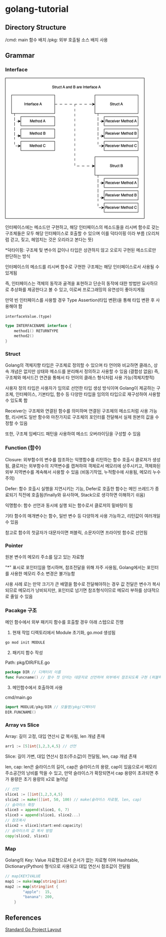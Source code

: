 # golang-tutorial

## Directory Structure
/cmd: main 함수 배치
/pkg: 외부 호출될 소스 배치 사용

## Grammar
### Interface

![](/concepts/interface.png)

인터페이스에는 메소드만 구현하고, 해당 인터페이스의 메소드들을 리시버 함수로 갖는 구조체들은 모두 해당 인터페이스로 호출할 수 있으며 이를 덕타이핑 이라 부름 (오리처럼 걷고, 짖고, 헤엄치는 것은 오리라고 본다는 뜻)

*덕타이핑: 구조체 및 변수의 값이나 타입은 상관하지 않고 오로지 구현된 메소드로만 판단하는 방식

인터페이스의 메소드를 리시버 함수로 구현한 구조체는 해당 인터페이스로서 사용될 수 있게됨

즉, 인터페이스는 객체의 동작과 골격을 표현하고 단순히 동작에 대한 방법만 묘사하므로 추상화를 제공한다고 볼 수 있고, 이로써 프로그래밍의 유연성이 좋아지게됨

만약 빈 인터페이스를 사용할 경우 Type Assertion(타입 변환)을 통해 타입 변환 후 사용해야 함

`interfaceValue.(type)`

```go
type INTERFACENAME interface {
    method1() RETURNTYPE
    method2()
}
```

### Struct

Golang의 객체지향 타입은 구조체로 정의할 수 있으며 타 언어와 비교하면 클래스, 상속 개념은 없지만 상태와 메소드를 분리해서 정의하고 사용할 수 있음 (결합성 없음)
즉, 구조체와 메서드간 연견을 통해서 타 언어의 클래스 형식처럼 사용 가능(객체지향적)

사용자 정의 타입은 사용자가 임의로 선언한 타입 생성 방식이며 Golang이 제공하는 구조체, 인터페이스, 기본타입, 함수 등 다양한 타입을 임의의 타입으로 재구성하여 사용할 수 있도록 함

Receiver는 구조체와 연결된 함수를 의미하며 연결된 구조체의 메소드처럼 사용 가능함, 리시버도 일반 함수와 마찬가지로 구조체의 포인터를 전달해서 실제 원본의 값을 수정할 수 있음

또한, 구조체 임베디드 패턴을 사용하여 메소드 오버라이딩을 구성할 수 있음

### Function (함수)

Closure: 외부함수의 변수를 참조하는 익명함수를 리턴하는 함수 호출시 클로져가 생성됨, 클로저는 외부함수의 지역변수를 캡쳐하여 객체로서 메모리에 상주시키고, 객체화된 외부 지역변수를 계속해서 사용할 수 있음 (비동기작업, 누적함수에 사용됨, 메모리 누수 주의)

Defer: 함수 호출시 실행을 지연시키는 기능, Defer로 호출한 함수는 메인 쓰레드가 종료되기 직전에 호출됨(finally와 유사하며, Stack으로 생각하면 이해하기 쉬움)

익명함수: 함수 선언과 동시에 실행 되는 함수로서 클로저의 밑바탕이 됨

기타 함수의 매개변수는 함수, 일반 변수 등 다양하게 사용 가능하고, 리턴값이 여러개일 수 있음

참고로 함수의 첫글자가 대문자이면 퍼블릭, 소문자이면 프라이빗 함수로 선언됨

### Pointer
원본 변수의 메모리 주소를 담고 있는 자료형

"*" 표시로 포인터임을 명시하며, 참조전달을 위해 자주 사용됨, Golang에서는 포인터를 사용한 메모리 주소 변경은 불가능함

사용 사례 로는 만약 크기가 큰 배열을 함수로 전달해야하는 경우 값 전달은 변수가 복사되므로 메모리가 낭비되지만, 포인터로 넘기면 참조형식이므로 메모리 부하를 상대적으로 줄일 수 있음

### Pacakge 구조
메인 함수에서 외부 패키지 함수를 호출할 경우 아래 스텝으로 진행

1. 현재 작업 디렉토리에서 Module 초기화, go.mod 생성됨

```bash
go mod init MODULE
```

2. 패키지 함수 작성

Path: pkg/DIR/FILE.go
    
```go
package DIR // 디렉터리 이름
func Funcname() // 함수 첫 단어는 대문자로 선언하여 외부에서 참조되도록 구현 (퍼블릭 함수)
```

3. 메인함수에서 호출하여 사용

cmd/main.go

```go
import MODLUE/pkg/DIR // 모듈명/pkg/디렉터리
DIR.FUNCNAME()
```

### Array vs Slice
Array: 길이 고정, 대입 연산시 값 복사됨, len 개념 존재

```go
arr1 := [5]int{1,2,3,4,5} // 선언
```

Slice: 길이 가변, 대입 연산시 참조(주소값)이 전달됨, len, cap 개념 존재

len, cap: len은 슬라이스의 길이, cap은 슬라이스의 용량, cap이 있음으로서 메모리 주소공간의 낭비를 막을 수 있고, 만약 슬라이스가 확장되면서 cap 용량이  초과되면 추가 용량은 초기 용량의 x2로 늘어남

```go
// 선언
slice1 := []int{1,2,3,4,5}
slcie2 := make([]int, 50, 100) // make(슬라이스 자료형, len, cap)
// 슬라이스 확장
slice3 = append(slice1, 6, 7)
slice3 = append(slice1, slice2...)
// 참조복사
slice2 = slice1[start:end:capacity]
// 슬라이스의 값 복사 방법
copy(slice2, slice1)
```

### Map
Golang의 Key: Value 자료형으로서 순서가 없는 자료형 이며 Hashtable, Dictionary(Python) 형식으로 사용되고 대입 연산시 참조값이 전달됨

```go
// map[KEY]VALUE
map1 := make(map[string]int)
map2 := map[string]int {
		"apple":  15,
		"banana": 200,
	}
```

## References
[Standard Go Project Layout](https://github.com/golang-standards/project-layout/blob/master/README_ko.md)